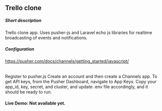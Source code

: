 ## Trello clone
##### Short description
Trello clone app. Uses pusher-js and Laravel echo js libraries for realtime broadcasting of events and notifications.
##### Configuration
https://pusher.com/docs/channels/getting_started/javascript/
######
Register to pusher.js Create an account and then create a Channels app. To get API keys, from the Pusher Dashboard, navigate to App Keys. Copy your app_id, key, secret, and cluster, and update .env file accordingly, and it should be ready to run.
 

#### Live Demo: Not available yet.

